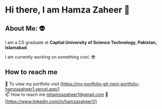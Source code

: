 # Hi there, I am Hamza Zaheer 👋

## About Me:  :alien:
I am a CS graduate at **Captial University of Science Technology, Pakistan, Islamabad**. </br>

I am currently working on something cool. :sunglasses:  </br>

## How to reach me
:link: To view my portfolio visit [https://my-portfolio-git-next-portfolio-hamzazaheer1.vercel.app/] </br>
📫 How to reach me mhamzazaheer1@gmail.com
:gem: [https://www.linkedin.com/in/hamzazaheer1/]
<!---
Hamzazaheer1/Hamzazaheer1 is a ✨ special ✨ repository because its `README.md` (this file) appears on your GitHub profile.
You can click the Preview link to take a look at your changes.
- 👀 I’m interested in ...
- 🌱 I’m currently learning ...
- 💞️ I’m looking to collaborate on ...
--->
